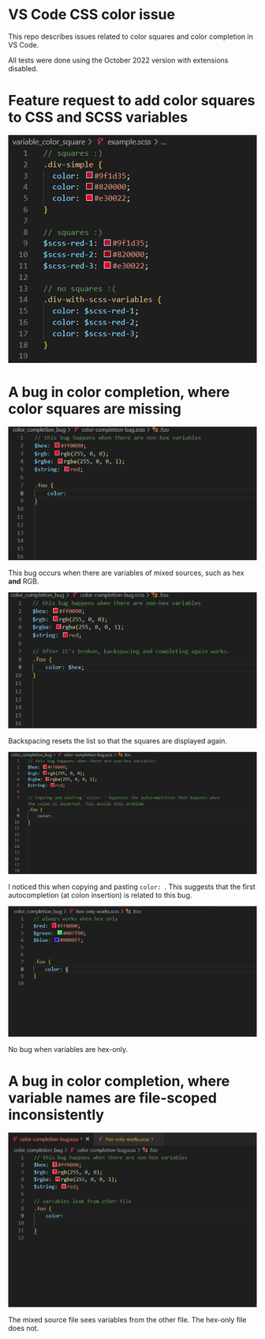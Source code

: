 # VS Code CSS color issue

This repo describes issues related to color squares and color completion in VS Code.

All tests were done using the October 2022 version with extensions disabled.

 # Feature request to add color squares to CSS and SCSS variables
![variable color square](variable-color-square.png)


 # A bug in color completion, where color squares are missing
![bug](color-completion-1-bug.gif)

This bug occurs when there are variables of mixed sources, such as hex **and** RGB.

![backspace resest](color-completion-2-backspace-resets.gif)

Backspacing resets the list so that the squares are displayed again.

![copy paste](color-completion-3-copy-paste.gif)

I noticed this when copying and pasting `color: `. This suggests that the first autocompletion (at colon insertion) is related to this bug.

![hex-only](color-completion-4-hex-only.gif)

No bug when variables are hex-only.

# A bug in color completion, where variable names are file-scoped inconsistently

![file-scope](color-completion-5-file-scope.gif)

The mixed source file sees variables from the other file. The hex-only file does not.
